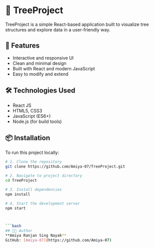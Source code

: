 
# 🌳 TreeProject

TreeProject is a simple React-based application built to visualize tree structures and explore data in a user-friendly way.

## 🚀 Features
- Interactive and responsive UI
- Clean and minimal design
- Built with React and modern JavaScript
- Easy to modify and extend

## 🛠️ Technologies Used
- React JS
- HTML5, CSS3
- JavaScript (ES6+)
- Node.js (for build tools)

## 📦 Installation

To run this project locally:

```bash
# 1. Clone the repository
git clone https://github.com/Amiya-07/TreeProject.git

# 2. Navigate to project directory
cd TreeProject

# 3. Install dependencies
npm install

# 4. Start the development server
npm start



```bash
## 👨‍💻 Author
**Amiya Ranjan Sing Nayak**  
GitHub: [Amiya-07](https://github.com/Amiya-07)
